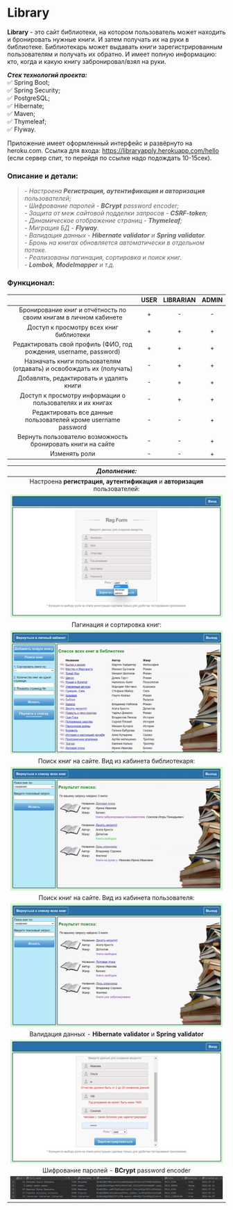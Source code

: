 # Library

**Library** - это сайт библиотеки, на котором пользователь может находить и бронировать нужные книги. И затем получать их на руки в библиотеке. Библиотекарь может выдавать книги зарегистрированным пользователям и получать их обратно. И имеет полную информацию: кто, когда и какую книгу забронировал/взял на руки.

***Стек технологий проекта:***   
:white_check_mark: Spring Boot;   
:white_check_mark: Spring Security;   
:white_check_mark: PostgreSQL;   
:white_check_mark: Hibernate;   
:white_check_mark: Maven;   
:white_check_mark: Thymeleaf;   
:white_check_mark: Flyway.

Приложение имеет оформленный интерфейс и развёрнуто на heroku.com. Ссылка для входа: https://libraryapply.herokuapp.com/hello   
(если сервер спит, то перейдя по ссылке надо подождать 10-15сек).

### Описание и детали:
>*- Настроена __Регистрация, аутентификация и авторизация__ пользователей;*  
*- Шифрование паролей - __BCrypt__ password encoder;*   
*- Защита от меж сайтовой подделки запросов - __CSRF-token__;*  
*- Динамическое отображение страниц - __Thymeleaf__;*  
*- Миграция БД - __Flyway__.*   
*- Валидация данных - __Hibernate validator__ и __Spring validator__.*   
*- Бронь на книгах обновляется автоматически в отдельном потоке.*   
*- Реализованы пагинация, сортировка и поиск книг.*   
*- __Lombok__, __Modelmapper__ и т.д.*

### Функционал:
|                                                                      | USER | LIBRARIAN | ADMIN |
|:--------------------------------------------------------------------:|:----:|:---------:|:-----:|
|   Бронирование книг и отчётность по своим книгам в личном кабинете   |  +   |     -     |   -   |
|               Доступ к просмотру всех книг библиотеки                |  +   |     +     |   +   |
|  Редактировать свой профиль (ФИО, год рождения, username, password)  |  +   |     +     |   +   |
| Назначать книги пользователям (отдавать) и освобождать их (получать) |  -   |     +     |   +   |
|               Добавлять, редактировать и удалять книги               |  -   |     +     |   +   |
|      Доступ к просмотру информации о пользователях и их книгах       |  -   |     +     |   +   |
|    Редактировать все данные пользователей кроме username password    |  -   |     -     |   +   |
|     Вернуть пользователю возможность бронировать книги на сайте      |  -   |     -     |   +   |
|                            Изменять роли                             |  -   |     -     |   +   |


|                             ***Дополнение:***                              |
|:--------------------------------------------------------------------------:|
| Настроена __регистрация, аутентификация__ и __авторизация__ пользователей: |
|                      ![](readme-screen/Reg_form.jpg)                       |
|                        Пагинация и сортировка книг:                        |
|                      ![](readme-screen/All_books.jpg)                      |
|             Поиск книг на сайте. Вид из кабинета библиотекаря:             |
|                    ![](readme-screen/Search_from_librarian.jpg)                     |
|             Поиск книг на сайте. Вид из кабинета пользователя:             |
|                     ![](readme-screen/Search_from_user.jpg)                     |
|     Валидация данных - __Hibernate validator__ и __Spring validator__      |
|                      ![](readme-screen/Validator.jpg)                      |
|              Шифрование паролей - __BCrypt__ password encoder              |
|                       ![](readme-screen/BCrypt.jpg)                        |